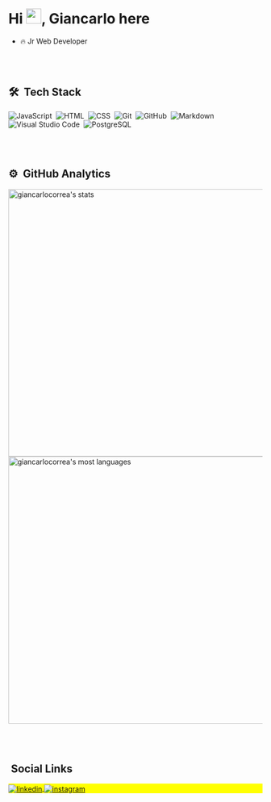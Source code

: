 <h1 align="left">Hi <img src="https://raw.githubusercontent.com/kaueMarques/kaueMarques/master/hi.gif" width="30px">, Giancarlo here</h1>

- 🔥 Jr Web Developer 



<br><br>

## 🛠 &nbsp;Tech Stack

![JavaScript](https://img.shields.io/badge/-JavaScript-05122A?style=flat&logo=javascript)&nbsp;
![HTML](https://img.shields.io/badge/-HTML-05122A?style=flat&logo=HTML5)&nbsp;
![CSS](https://img.shields.io/badge/-CSS-05122A?style=flat&logo=CSS3&logoColor=1572B6)&nbsp;
![Git](https://img.shields.io/badge/-Git-05122A?style=flat&logo=git)&nbsp;
![GitHub](https://img.shields.io/badge/-GitHub-05122A?style=flat&logo=github)&nbsp;
![Markdown](https://img.shields.io/badge/-Markdown-05122A?style=flat&logo=markdown)&nbsp;
![Visual Studio Code](https://img.shields.io/badge/-Visual%20Studio%20Code-05122A?style=flat&logo=visual-studio-code&logoColor=007ACC)&nbsp;
![PostgreSQL](https://img.shields.io/badge/-PostgreSQL-05122A?style=flat&logo=postgresql)&nbsp;

<br><br>

## ⚙️ &nbsp;GitHub Analytics

<p align="left">
<img width="530em" src="https://github-readme-stats.vercel.app/api?username=giancarlocorrea&show_icons=true&theme=vision-friendly-dark" alt="giancarlocorrea's stats"/>
<img width="530em" src="https://github-readme-stats.vercel.app/api/top-langs/?username=giancarlocorrea&layout=compact&theme=vision-friendly-dark" alt="giancarlocorrea's most languages"/>
</p>

<br><br>

## &nbsp;Social Links

<p align="left" style="background:yellow">
<a href="https://linkedin.com/in/giancarlo-correa" target="_blank">
  <img align="center" src="https://img.shields.io/badge/-giancarlocorrea-05122A?style=flat&logo=linkedin" alt="linkedin"/>
</a>
<a href="https://www.instagram.com/giancarlo_correa" target="_blank">
 <img align="center" src="https://img.shields.io/badge/-giancarlocorrea-05122A?style=flat&logo=instagram" alt="instagram"/>
</a>
</p>




<!--
**giancarlocorrea/giancarlocorrea** is a ✨ _special_ ✨ repository because its `README.md` (this file) appears on your GitHub profile.

Here are some ideas to get you started:

- 🔭 I’m currently working on ...
- 🌱 I’m currently learning ...
- 👯 I’m looking to collaborate on ...
- 🤔 I’m looking for help with ...
- 💬 Ask me about ...
- 📫 How to reach me: ...
- 😄 Pronouns: ...
- ⚡ Fun fact: ...
-->
